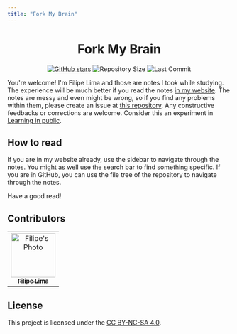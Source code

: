 ```yaml
---
title: "Fork My Brain"
---
```

<div align="center">

# Fork My Brain

[![GitHub stars](https://img.shields.io/github/stars/datsfilipe/brain.svg)](https://github.com/datsfilipe/brain/stargazers)
![Repository Size](https://img.shields.io/github/repo-size/datsfilipe/brain.svg)
![Last Commit](https://img.shields.io/github/last-commit/datsfilipe/brain.svg)

</div>

You're welcome! I'm Filipe Lima and those are notes I took while studying. The experience will be much better if you read the notes [in my website](https://datsfilipe.dev/brain). The notes are messy and even might be wrong, so if you find any problems within them, please create an issue at [this repository](https://github.com/datsfilipe/brain/issues). Any constructive feedbacks or corrections are welcome. Consider this an experiment in [Learning in public](https://anaisurl.com/learning-in-public).

## How to read

If you are in my website already, use the sidebar to navigate through the notes. You might as well use the search bar to find something specific. If you are in GitHub, you can use the file tree of the repository to navigate through the notes.

Have a good read!

## Contributors

<table>
    <tr>
        <td align="center">
            <a href="https://github.com/datsfilipe">
                <img src="https://github.com/datsfilipe.png" width="100px;" alt="Filipe's Photo"/><br>
                <sub>
                    <b>Filipe Lima</b>
                </sub>
            </a>
        </td>
    </tr>
</table>


## License

This project is licensed under the [CC BY-NC-SA 4.0](./_LICENSE).
